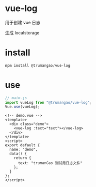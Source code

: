 # vue-log

用于创建 vue 日志

生成 localstorage

# install

```js
npm install @trumangao/vue-log
```

# use

```js
// main.js
import vueLog from "@trumangao/vue-log";
Vue.use(vueLog);
```

```vue
<!-- demo.vue -->
<template>
  <div class="demo">
    <vue-log :text="text"></vue-log>
  </div>
</template>
<script>
export default {
  name: "demo",
  data() {
    return {
      text: "trumanGao 测试用日志文件"
    };
  }
};
</script>
```
